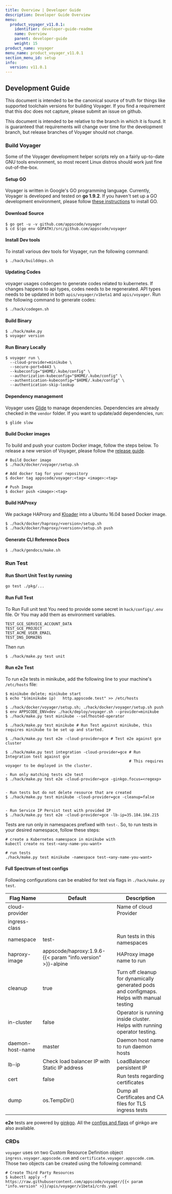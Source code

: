 ```yaml
---
title: Overview | Developer Guide
description: Developer Guide Overview
menu:
  product_voyager_v11.0.1:
    identifier: developer-guide-readme
    name: Overview
    parent: developer-guide
    weight: 15
product_name: voyager
menu_name: product_voyager_v11.0.1
section_menu_id: setup
info:
  version: v11.0.1
---
```


## Development Guide
This document is intended to be the canonical source of truth for things like supported toolchain versions for building Voyager. If you find a requirement that this doc does not capture, please submit an issue on github.

This document is intended to be relative to the branch in which it is found. It is guaranteed that requirements will change over time for the development branch, but release branches of Voyager should not change.

### Build Voyager
Some of the Voyager development helper scripts rely on a fairly up-to-date GNU tools environment, so most recent Linux distros should
work just fine out-of-the-box.

#### Setup GO
Voyager is written in Google's GO programming language. Currently, Voyager is developed and tested on **go 1.9.2**. If you haven't set up a GO development environment, please follow [these instructions](https://golang.org/doc/code.html) to install GO.

#### Download Source

```console
$ go get -u -v github.com/appscode/voyager
$ cd $(go env GOPATH)/src/github.com/appscode/voyager
```

#### Install Dev tools
To install various dev tools for Voyager, run the following command:

```console
$ ./hack/builddeps.sh
```

#### Updating Codes
voyager usages codecgen to generate codes related to kubernetes. If changes happens to api types, codes needs to be regenerated. API types needs to be updated in both `apis/voyager/v1beta1` and `apis/voyager`. Run the following command to generate codes:

```console
$ ./hack/codegen.sh
```

#### Build Binary
```
$ ./hack/make.py
$ voyager version
```

#### Run Binary Locally
```console
$ voyager run \
  --cloud-provider=minikube \
  --secure-port=8443 \
  --kubeconfig="$HOME/.kube/config" \
  --authorization-kubeconfig="$HOME/.kube/config" \
  --authentication-kubeconfig="$HOME/.kube/config" \
  --authentication-skip-lookup
```

#### Dependency management
Voyager uses [Glide](https://github.com/Masterminds/glide) to manage dependencies. Dependencies are already checked in the `vendor` folder. If you want to update/add dependencies, run:

```console
$ glide slow
```

#### Build Docker images
To build and push your custom Docker image, follow the steps below. To release a new version of Voyager, please follow the [release guide](/products/voyager/v11.0.1/setup/developer-guide/release).

```console
# Build Docker image
$ ./hack/docker/voyager/setup.sh

# Add docker tag for your repository
$ docker tag appscode/voyager:<tag> <image>:<tag>

# Push Image
$ docker push <image>:<tag>
```

#### Build HAProxy
We package HAProxy and [Kloader](https://github.com/appscode/kloader) into a Ubuntu 16.04 based Docker image.
```console
$ ./hack/docker/haproxy/<version>/setup.sh
$ ./hack/docker/haproxy/<version>/setup.sh push
```

#### Generate CLI Reference Docs
```console
$ ./hack/gendocs/make.sh
```

### Run Test
#### Run Short Unit Test by running
```console
go test ./pkg/...
```

#### Run Full Test
To Run Full unit test You need to provide some secret in `hack/configs/.env` file. Or You may add them as
environment variables.
```console
TEST_GCE_SERVICE_ACCOUNT_DATA
TEST_GCE_PROJECT
TEST_ACME_USER_EMAIL
TEST_DNS_DOMAINS
```
Then run
```console
$ ./hack/make.py test unit
```

#### Run e2e Test
To run e2e tests in minikube, add the following line to your machine's `/etc/hosts` file:
```console
$ minikube delete; minikube start
$ echo "$(minikube ip)   http.appscode.test" >> /etc/hosts

$ ./hack/docker/voyager/setup.sh; ./hack/docker/voyager/setup.sh push
$ env APPSCODE_ENV=dev ./hack/deploy/voyager.sh --provider=minikube
$ ./hack/make.py test minikube --selfhosted-operator
```

```
$ ./hack/make.py test minikube # Run Test against minikube, this requires minikube to be set up and started.

$ ./hack/make.py test e2e -cloud-provider=gce # Test e2e against gce cluster

$ ./hack/make.py test integration -cloud-provider=gce # Run Integration test against gce
                                                      # This requires voyager to be deployed in the cluster.

```

```
- Run only matching tests e2e test
$ ./hack/make.py test e2e -cloud-provider=gce -ginkgo.focus=<regexp>


- Run tests but do not delete resource that are created
$ ./hack/make.py test minikube -cloud-provider=gce -cleanup=false


- Run Service IP Persist test with provided IP
$ ./hack/make.py test e2e -cloud-provider=gce -lb-ip=35.184.104.215

```

Tests are run only in namespaces prefixed with `test-`. So, to run tests in your desired namespace, follow these steps:
```
# create a Kubernetes namespace in minikube with
kubectl create ns test-<any-name-you-want>

# run tests
./hack/make.py test minikube -namespace test-<any-name-you-want>
```

#### Full Spectrum of test configs
Following configurations can be enabled for test via flags in `./hack/make.py test`.

| Flag Name | Default | Description |
|-----------|---------|-------------|
| cloud-provider | | Name of cloud Provider |
| ingress-class | | | Ingress class handled by voyager. Unset by default. Set to voyager to only handle ingress with annotation kubernetes.io/ingress.class=voyager. |
| namespace | test- <random> | Run tests in this namespaces |
| haproxy-image| appscode/haproxy:1.9.6-{{< param "info.version" >}}-alpine | HAProxy image name to run |
| cleanup | true | Turn off cleanup for dynamically generated pods and configmaps. Helps with manual testing |
| in-cluster | false | Operator is running inside cluster. Helps with running operator testing. |
| daemon-host-name | master | Daemon host name to run daemon hosts |
| lb-ip| Check load balancer IP with Static IP address | LoadBalancer persistent IP |
| cert | false | Run tests regarding certificates |
| dump | os.TempDir() | Dump all Certificates and CA files for TLS ingress tests |

**e2e** tests are powered by [ginkgo](http://onsi.github.io/ginkgo/). All the [configs and flags](https://github.com/onsi/ginkgo/blob/master/config/config.go#L64) of ginkgo are also available.

### CRDs
`voyager` uses on two Custom Resource Definition object `ingress.voyager.appscode.com` and `certificate.voyager.appscode.com`. Those two objects can be created using the following command:

```console
# Create Third Party Resources
$ kubectl apply -f https://raw.githubusercontent.com/appscode/voyager/{{< param "info.version" >}}/apis/voyager/v1beta1/crds.yaml
```
